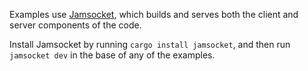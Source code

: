 Examples use [Jamsocket](https://github.com/drifting-in-space/jamsocket), which builds and serves both the client and server components of the code.

Install Jamsocket by running `cargo install jamsocket`, and then run `jamsocket dev` in the base of any of the examples.
